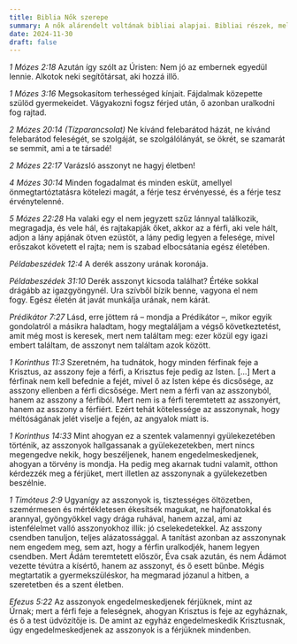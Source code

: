 ```yaml
---
title: Biblia Nők szerepe
summary: A nők alárendelt voltának bibliai alapjai. Bibliai részek, melyek megmutatják a vallás másik arcát, amiről nem szívesen beszélünk.
date: 2024-11-30
draft: false
---
```

*1 Mózes 2:18* 
Azután így szólt az Úristen: Nem jó az embernek egyedül lennie. Alkotok neki segítőtársat, aki hozzá illő.

*1 Mózes 3:16*
Megsokasítom terhességed kínjait. Fájdalmak közepette szülöd gyermekeidet. Vágyakozni fogsz férjed után, ő azonban uralkodni fog rajtad.

*2 Mózes 20:14 (Tízparancsolat)*
Ne kívánd felebarátod házát, ne kívánd felebarátod feleségét, se szolgáját, se szolgálólányát, se ökrét, se szamarát se semmit, ami a te társadé!

*2 Mózes 22:17*
Varázsló asszonyt ne hagyj életben!

*4 Mózes 30:14*
Minden fogadalmat és minden esküt, amellyel önmegtartóztatásra kötelezi magát, a férje tesz érvényessé, és a férje tesz érvénytelenné.

*5 Mózes 22:28*
Ha valaki egy el nem jegyzett szűz lánnyal találkozik, megragadja, és vele hál, és rajtakapják őket, akkor az a férfi, aki vele hált, adjon a lány apjának ötven ezüstöt, a lány pedig legyen a felesége, mivel erőszakot követett el rajta; nem is szabad elbocsátania egész életében.

*Példabeszédek 12:4*
A derék asszony urának koronája.

*Példabeszédek 31:10*
Derék asszonyt kicsoda találhat? Értéke sokkal drágább az igazgyöngynél. Ura szívből bízik benne, vagyona el nem fogy. Egész életén át javát munkálja urának, nem kárát.

*Prédikátor 7:27*
Lásd, erre jöttem rá – mondja a Prédikátor –, mikor egyik gondolatról a másikra haladtam, hogy megtaláljam a végső következtetést, amit még most is keresek, mert nem találtam meg: ezer közül egy igazi embert találtam, de asszonyt nem találtam azok között.

*1 Korinthus 11:3*
Szeretném, ha tudnátok, hogy minden férfinak feje a Krisztus, az asszony feje a férfi, a Krisztus feje pedig az Isten. \[...\] Mert a férfinak nem kell befednie a fejét, mivel ő az Isten képe és dicsősége, az asszony ellenben a férfi dicsősége. Mert nem a férfi van az asszonyból, hanem az asszony a férfiból. Mert nem is a férfi teremtetett az asszonyért, hanem az asszony a férfiért. Ezért tehát kötelessége az asszonynak, hogy méltóságának jelét viselje a fején, az angyalok miatt is.

*1 Korinthus 14:33*
Mint ahogyan ez a szentek valamennyi gyülekezetében történik, az asszonyok hallgassanak a gyülekezetekben, mert nincs megengedve nekik, hogy beszéljenek, hanem engedelmeskedjenek, ahogyan a törvény is mondja. Ha pedig meg akarnak tudni valamit, otthon kérdezzék meg a férjüket, mert illetlen az asszonynak a gyülekezetben beszélnie.

*1 Timóteus 2:9*
Ugyanígy az asszonyok is, tisztességes öltözetben, szemérmesen és mértékletesen ékesítsék magukat, ne hajfonatokkal és arannyal, gyöngyökkel vagy drága ruhával, hanem azzal, ami az istenfélelmet valló asszonyokhoz illik: jó cselekedetekkel. Az asszony csendben tanuljon, teljes alázatossággal. A tanítást azonban az asszonynak nem engedem meg, sem azt, hogy a férfin uralkodjék, hanem legyen csendben. Mert Ádám teremtetett először, Éva csak azután, és nem Ádámot vezette tévútra a kísértő, hanem az asszonyt, és ő esett bűnbe. Mégis megtartatik a gyermekszüléskor, ha megmarad józanul a hitben, a szeretetben és a szent életben.

*Efezus 5:22*
Az asszonyok engedelmeskedjenek férjüknek, mint az Úrnak; mert a férfi feje a feleségnek, ahogyan Krisztus is feje az egyháznak, és ő a test üdvözítője is. De amint az egyház engedelmeskedik Krisztusnak, úgy engedelmeskedjenek az asszonyok is a férjüknek mindenben.

